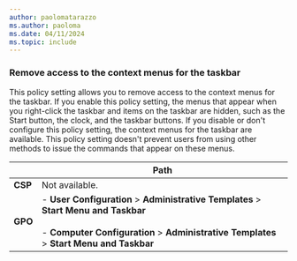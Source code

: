 ```yaml
---
author: paolomatarazzo
ms.author: paoloma
ms.date: 04/11/2024
ms.topic: include
---
```


### Remove access to the context menus for the taskbar

This policy setting allows you to remove access to the context menus for the taskbar. If you enable this policy setting, the menus that appear when you right-click the taskbar and items on the taskbar are hidden, such as the Start button, the clock, and the taskbar buttons. If you disable or don't configure this policy setting, the context menus for the taskbar are available. This policy setting doesn't prevent users from using other methods to issue the commands that appear on these menus.

|  | Path |
|--|--|
| **CSP** | Not available. |
| **GPO** | - **User Configuration** > **Administrative Templates** > **Start Menu and Taskbar**<br><br>- **Computer Configuration** > **Administrative Templates** > **Start Menu and Taskbar** |
